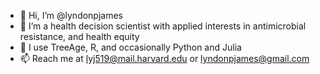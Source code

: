 - 👋 Hi, I’m @lyndonpjames
- 👀 I’m a health decision scientist with applied interests in antimicrobial resistance, and health equity 
- 🌱 I use TreeAge, R, and occasionally Python and Julia 
- 📫 Reach me at lyj519@mail.harvard.edu or lyndonpjames@gmail.com

<!---
lyndonpjames/lyndonpjames is a ✨ special ✨ repository because its `README.md` (this file) appears on your GitHub profile.
You can click the Preview link to take a look at your changes.
--->
